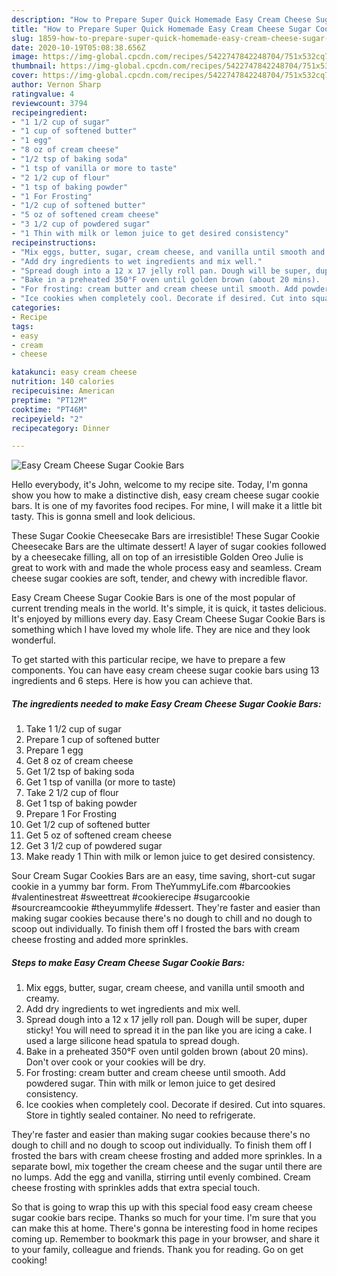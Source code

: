 ```yaml
---
description: "How to Prepare Super Quick Homemade Easy Cream Cheese Sugar Cookie Bars"
title: "How to Prepare Super Quick Homemade Easy Cream Cheese Sugar Cookie Bars"
slug: 1859-how-to-prepare-super-quick-homemade-easy-cream-cheese-sugar-cookie-bars
date: 2020-10-19T05:08:38.656Z
image: https://img-global.cpcdn.com/recipes/5422747842248704/751x532cq70/easy-cream-cheese-sugar-cookie-bars-recipe-main-photo.jpg
thumbnail: https://img-global.cpcdn.com/recipes/5422747842248704/751x532cq70/easy-cream-cheese-sugar-cookie-bars-recipe-main-photo.jpg
cover: https://img-global.cpcdn.com/recipes/5422747842248704/751x532cq70/easy-cream-cheese-sugar-cookie-bars-recipe-main-photo.jpg
author: Vernon Sharp
ratingvalue: 4
reviewcount: 3794
recipeingredient:
- "1 1/2 cup of sugar"
- "1 cup of softened butter"
- "1 egg"
- "8 oz of cream cheese"
- "1/2 tsp of baking soda"
- "1 tsp of vanilla or more to taste"
- "2 1/2 cup of flour"
- "1 tsp of baking powder"
- "1 For Frosting"
- "1/2 cup of softened butter"
- "5 oz of softened cream cheese"
- "3 1/2 cup of powdered sugar"
- "1 Thin with milk or lemon juice to get desired consistency"
recipeinstructions:
- "Mix eggs, butter, sugar, cream cheese, and vanilla until smooth and creamy."
- "Add dry ingredients to wet ingredients and mix well."
- "Spread dough into a 12 x 17 jelly roll pan. Dough will be super, duper sticky! You will need to spread it in the pan like you are icing a cake. I used a large silicone head spatula to spread dough."
- "Bake in a preheated 350°F oven until golden brown (about 20 mins).  Don&#39;t over cook or your cookies will be dry."
- "For frosting: cream butter and cream cheese until smooth. Add powdered sugar. Thin with milk or lemon juice to get desired consistency."
- "Ice cookies when completely cool. Decorate if desired. Cut into squares. Store in tightly sealed container. No need to refrigerate."
categories:
- Recipe
tags:
- easy
- cream
- cheese

katakunci: easy cream cheese 
nutrition: 140 calories
recipecuisine: American
preptime: "PT12M"
cooktime: "PT46M"
recipeyield: "2"
recipecategory: Dinner

---
```



![Easy Cream Cheese Sugar Cookie Bars](https://img-global.cpcdn.com/recipes/5422747842248704/751x532cq70/easy-cream-cheese-sugar-cookie-bars-recipe-main-photo.jpg)

Hello everybody, it's John, welcome to my recipe site. Today, I'm gonna show you how to make a distinctive dish, easy cream cheese sugar cookie bars. It is one of my favorites food recipes. For mine, I will make it a little bit tasty. This is gonna smell and look delicious.

These Sugar Cookie Cheesecake Bars are irresistible! These Sugar Cookie Cheesecake Bars are the ultimate dessert! A layer of sugar cookies followed by a cheesecake filling, all on top of an irresistible Golden Oreo Julie is great to work with and made the whole process easy and seamless. Cream cheese sugar cookies are soft, tender, and chewy with incredible flavor.

Easy Cream Cheese Sugar Cookie Bars is one of the most popular of current trending meals in the world. It's simple, it is quick, it tastes delicious. It's enjoyed by millions every day. Easy Cream Cheese Sugar Cookie Bars is something which I have loved my whole life. They are nice and they look wonderful.


To get started with this particular recipe, we have to prepare a few components. You can have easy cream cheese sugar cookie bars using 13 ingredients and 6 steps. Here is how you can achieve that.

<!--inarticleads1-->

##### The ingredients needed to make Easy Cream Cheese Sugar Cookie Bars:

1. Take 1 1/2 cup of sugar
1. Prepare 1 cup of softened butter
1. Prepare 1 egg
1. Get 8 oz of cream cheese
1. Get 1/2 tsp of baking soda
1. Get 1 tsp of vanilla (or more to taste)
1. Take 2 1/2 cup of flour
1. Get 1 tsp of baking powder
1. Prepare 1 For Frosting
1. Get 1/2 cup of softened butter
1. Get 5 oz of softened cream cheese
1. Get 3 1/2 cup of powdered sugar
1. Make ready 1 Thin with milk or lemon juice to get desired consistency.


Sour Cream Sugar Cookies Bars are an easy, time saving, short-cut sugar cookie in a yummy bar form. From TheYummyLife.com #barcookies #valentinestreat #sweettreat #cookierecipe #sugarcookie #sourcreamcookie #theyummylife #dessert. They&#39;re faster and easier than making sugar cookies because there&#39;s no dough to chill and no dough to scoop out individually. To finish them off I frosted the bars with cream cheese frosting and added more sprinkles. 

<!--inarticleads2-->

##### Steps to make Easy Cream Cheese Sugar Cookie Bars:

1. Mix eggs, butter, sugar, cream cheese, and vanilla until smooth and creamy.
1. Add dry ingredients to wet ingredients and mix well.
1. Spread dough into a 12 x 17 jelly roll pan. Dough will be super, duper sticky! You will need to spread it in the pan like you are icing a cake. I used a large silicone head spatula to spread dough.
1. Bake in a preheated 350°F oven until golden brown (about 20 mins).  Don&#39;t over cook or your cookies will be dry.
1. For frosting: cream butter and cream cheese until smooth. Add powdered sugar. Thin with milk or lemon juice to get desired consistency.
1. Ice cookies when completely cool. Decorate if desired. Cut into squares. Store in tightly sealed container. No need to refrigerate.


They&#39;re faster and easier than making sugar cookies because there&#39;s no dough to chill and no dough to scoop out individually. To finish them off I frosted the bars with cream cheese frosting and added more sprinkles. In a separate bowl, mix together the cream cheese and the sugar until there are no lumps. Add the egg and vanilla, stirring until evenly combined. Cream cheese frosting with sprinkles adds that extra special touch. 

So that is going to wrap this up with this special food easy cream cheese sugar cookie bars recipe. Thanks so much for your time. I'm sure that you can make this at home. There's gonna be interesting food in home recipes coming up. Remember to bookmark this page in your browser, and share it to your family, colleague and friends. Thank you for reading. Go on get cooking!
